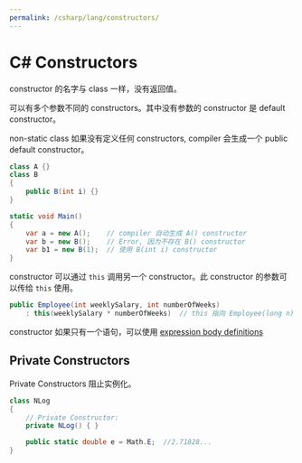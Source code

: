 ```yaml
---
permalink: /csharp/lang/constructors/
---
```


# C# Constructors

constructor 的名字与 class 一样，没有返回值。

可以有多个参数不同的 constructors。其中没有参数的 constructor 是 default constructor。

non-static class 如果没有定义任何 constructors, compiler 会生成一个 public default constructor。

```cs
class A {}
class B
{
    public B(int i) {}
}

static void Main()
{
    var a = new A();    // compiler 自动生成 A() constructor
    var b = new B();    // Error, 因为不存在 B() constructor
    var b1 = new B(1);  // 使用 B(int i) constructor
}
```

constructor 可以通过 `this` 调用另一个 constructor。此 constructor 的参数可以传给 `this` 使用。

```cs
public Employee(int weeklySalary, int numberOfWeeks)
    : this(weeklySalary * numberOfWeeks)  // this 指向 Employee(long n)
```

constructor 如果只有一个语句，可以使用 [expression body definitions](https://docs.microsoft.com/en-us/dotnet/csharp/programming-guide/statements-expressions-operators/expression-bodied-members)

## Private Constructors

Private Constructors 阻止实例化。

```cs
class NLog
{
    // Private Constructor:
    private NLog() { }

    public static double e = Math.E;  //2.71828...
}
```
